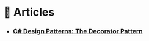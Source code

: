 # :orange_book: Articles

- ### [C# Design Patterns: The Decorator Pattern](https://medium.com/@kenslearningcurve/extend-object-behavior-dynamically-the-decorator-pattern-ed004ef4eb0a)
